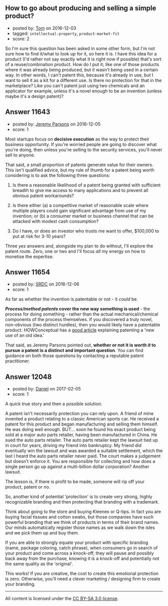 ## How to go about producing and selling a simple product?

- posted by: [Tom](https://stackexchange.com/users/7017741/tom) on 2016-12-03
- tagged: `intellectual-property`, `product-market-fit`
- score: 2

<p>So I'm sure this question has been asked in some other form, but I'm not sure how to find it/what to look up for it, so here it is.  I have this idea for a product (I'd rather not say exactly what it is right now if possible) that's sort of a reuse/combination product.  How do I put it; like one of those products where it was already being produced, but it wasn't being used in a certain way.  In other words, I can't patent this, because it's already in use, but I want to sell it as a kit for a different use.  Is there no protection for that in the marketplace?  Like you can't patent just using two chemicals and an applicator for example, unless it's a novel enough to be an invention (unless maybe it's a design patent)?</p>



## Answer 11643

- posted by: [Jeremy Parsons](https://stackexchange.com/users/497810/jeremy-parsons) on 2016-12-05
- score: 1

<p>Most startups focus on <strong>decisive execution</strong> as the way to protect their business opportunity. If you're worried people are going to discover what you're doing, then unless you're selling to the security services, you'll never sell to anyone.</p>

<p>That said, a small proportion of patents generate value for their owners. This isn't qualified advice, but my rule of thumb for a patent being worth considering is to ask the following three questions:</p>

<ol>
<li><p>Is there a reasonable likelihood of a patent being granted with sufficient breadth to give me access to many applications and to prevent all obvious patent workarounds?</p></li>
<li><p>Is there either (a) a competitive market of reasonable scale where multiple players could gain significant advantage from use of my invention; or (b) a consumer market or business channel that can be attacked with modest cash consumption?</p></li>
<li><p>Do I have, or does an investor who trusts me want to offer, $100,000 to put at risk for 3-10 years?</p></li>
</ol>

<p>Three <em>yes</em> answers and, alongside my plan to do without, I'll explore the patent route. Zero, one or two and I'll focus <em>all</em> my energy on how to monetise the expertise.</p>



## Answer 11654

- posted by: [SRDC](https://stackexchange.com/users/5438059/srdc) on 2016-12-06
- score: 1

<p>As far as whether the invention is patentable or not - it <em>could</em> be. </p>

<p><strong><em>Process/method patents</em> cover the new way something is used</strong> - the process for doing something - rather than the actual mechanical/chemical components of the process themselves. If you discovered a truly novel, non-obvious (two distinct hurdles), then you would likely have a patentable product.  HOWConceptual has a <a href="http://howconceptual.com/blog/patent-new-use-of-old-idea" rel="nofollow noreferrer">good article</a> explaining patenting a 'new use of an old idea.'</p>

<p>That said, as Jeremy Parsons pointed out, <strong>whether or not it is <em>worth it</em>
to pursue a patent is a distinct and important question</strong>. You can find guidance on both those questions by contacting a reputable patent practitioner.</p>



## Answer 12048

- posted by: [Daniel](https://stackexchange.com/users/7592784/daniel) on 2017-02-05
- score: 1

<p>A quick true story and then a possible solution.</p>

<p>A patent isn't necessarily protection you can rely upon.  A friend of mine invented a product relating to a classic American sports car.  He received a patent for this product and began manufacturing and selling them himself.  He was doing well enough.  BUT... soon he found his exact product being sold at a major auto parts retailer, having been manufactured in China.  He sued the auto parts retailer.  The auto parts retailer kept the lawsuit tied up in court for years, driving my friend into bankruptcy.  My friend did eventually win the lawsuit and was awarded a suitable settlement, which the last I heard the auto parts retailer never paid.  The court makes a judgement but doesn't enforce it.  You are responsible for collecting and how does a single person go up against a multi-billion dollar corporation?  Another lawsuit.</p>

<p>The lesson is, if there is profit to be made, someone will rip off your product, patent or no.</p>

<p>So, another kind of potential 'protection' is to create very strong, highly recognizable branding and then protecting that branding with a trademark.</p>

<p>Think about going to the store and buying Kleenex or Q-tips.  In fact you are buying facial tissues and cotton swabs, but those companies have such powerful branding that we think of products in terms of their brand names.  Our minds automatically register those names as we walk down the isles and we pick them up and buy them.</p>

<p>If you are able to strongly equate your product with specific branding (name, package coloring, catch phrase), when consumers go in search of your product and come across a knock-off, they will pause and possibly back away from the purchase, knowing it is a knock-off and potentially not the same quality as the 'original'.</p>

<p>This works!  If you are creative, the cost to create this emotional protection is zero.  Otherwise, you'll need a clever marketing / designing firm to create your branding.</p>




---

All content is licensed under the [CC BY-SA 3.0 license](https://creativecommons.org/licenses/by-sa/3.0/).
